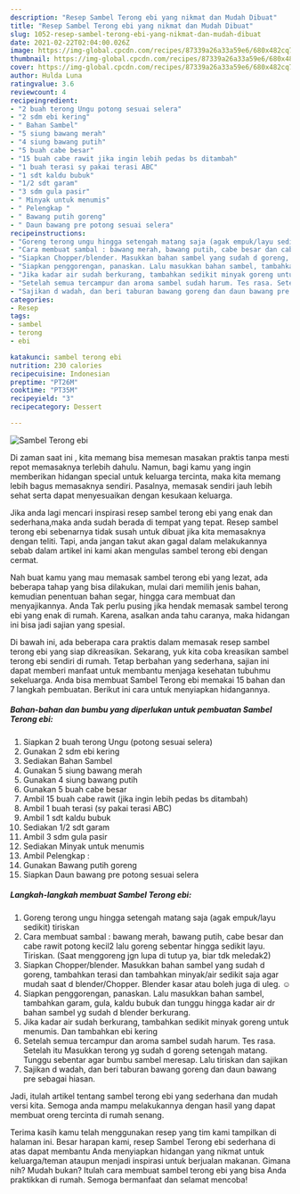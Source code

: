```yaml
---
description: "Resep Sambel Terong ebi yang nikmat dan Mudah Dibuat"
title: "Resep Sambel Terong ebi yang nikmat dan Mudah Dibuat"
slug: 1052-resep-sambel-terong-ebi-yang-nikmat-dan-mudah-dibuat
date: 2021-02-22T02:04:00.026Z
image: https://img-global.cpcdn.com/recipes/87339a26a33a59e6/680x482cq70/sambel-terong-ebi-foto-resep-utama.jpg
thumbnail: https://img-global.cpcdn.com/recipes/87339a26a33a59e6/680x482cq70/sambel-terong-ebi-foto-resep-utama.jpg
cover: https://img-global.cpcdn.com/recipes/87339a26a33a59e6/680x482cq70/sambel-terong-ebi-foto-resep-utama.jpg
author: Hulda Luna
ratingvalue: 3.6
reviewcount: 4
recipeingredient:
- "2 buah terong Ungu potong sesuai selera"
- "2 sdm ebi kering"
- " Bahan Sambel"
- "5 siung bawang merah"
- "4 siung bawang putih"
- "5 buah cabe besar"
- "15 buah cabe rawit jika ingin lebih pedas bs ditambah"
- "1 buah terasi sy pakai terasi ABC"
- "1 sdt kaldu bubuk"
- "1/2 sdt garam"
- "3 sdm gula pasir"
- " Minyak untuk menumis"
- " Pelengkap "
- " Bawang putih goreng"
- " Daun bawang pre potong sesuai selera"
recipeinstructions:
- "Goreng terong ungu hingga setengah matang saja (agak empuk/layu sedikit) tiriskan"
- "Cara membuat sambal : bawang merah, bawang putih, cabe besar dan cabe rawit potong kecil2 lalu goreng sebentar hingga sedikit layu. Tiriskan. (Saat menggoreng jgn lupa di tutup ya, biar tdk meledak2)"
- "Siapkan Chopper/blender. Masukkan bahan sambel yang sudah d goreng, tambahkan terasi dan tambahkan minyak/air sedikit saja agar mudah saat d blender/Chopper. Blender kasar atau boleh juga di uleg. ☺"
- "Siapkan penggorengan, panaskan. Lalu masukkan bahan sambel, tambahkan garam, gula, kaldu bubuk dan tunggu hingga kadar air dr bahan sambel yg sudah d blender berkurang."
- "Jika kadar air sudah berkurang, tambahkan sedikit minyak goreng untuk menumis. Dan tambahkan ebi kering"
- "Setelah semua tercampur dan aroma sambel sudah harum. Tes rasa. Setelah itu Masukkan terong yg sudah d goreng setengah matang. Tunggu sebentar agar bumbu sambel meresap. Lalu tiriskan dan sajikan"
- "Sajikan d wadah, dan beri taburan bawang goreng dan daun bawang pre sebagai hiasan."
categories:
- Resep
tags:
- sambel
- terong
- ebi

katakunci: sambel terong ebi 
nutrition: 230 calories
recipecuisine: Indonesian
preptime: "PT26M"
cooktime: "PT35M"
recipeyield: "3"
recipecategory: Dessert

---
```



![Sambel Terong ebi](https://img-global.cpcdn.com/recipes/87339a26a33a59e6/680x482cq70/sambel-terong-ebi-foto-resep-utama.jpg)

Di zaman  saat ini , kita memang bisa memesan masakan praktis tanpa mesti repot memasaknya terlebih dahulu. Namun, bagi kamu yang ingin memberikan hidangan special untuk keluarga tercinta, maka kita memang lebih bagus memasaknya sendiri. Pasalnya, memasak sendiri jauh lebih sehat serta dapat menyesuaikan dengan kesukaan keluarga.

Jika anda lagi mencari inspirasi resep sambel terong ebi yang enak dan sederhana,maka anda sudah berada di tempat yang tepat. Resep sambel terong ebi  sebenarnya tidak susah untuk dibuat jika kita memasaknya dengan teliti. Tapi, anda jangan takut akan gagal dalam melakukannya 
sebab dalam artikel ini kami akan mengulas sambel terong ebi dengan cermat.  



Nah buat kamu yang mau memasak sambel terong ebi yang lezat, ada beberapa tahap yang bisa dilakukan, mulai dari memilih jenis bahan, kemudian penentuan bahan segar, hingga cara membuat dan menyajikannya. Anda Tak perlu pusing jika hendak memasak sambel terong ebi yang enak di rumah. Karena, asalkan anda  tahu caranya, maka hidangan ini bisa jadi sajian yang spesial.

Di bawah ini, ada beberapa cara praktis  dalam memasak resep sambel terong ebi yang siap dikreasikan. Sekarang, yuk kita coba kreasikan sambel terong ebi sendiri di rumah. Tetap berbahan yang sederhana, sajian ini dapat memberi manfaat untuk membantu menjaga kesehatan tubuhmu sekeluarga. Anda bisa membuat Sambel Terong ebi memakai 15 bahan dan 7 langkah pembuatan. Berikut ini cara untuk menyiapkan hidangannya.

<!--inarticleads1-->

##### Bahan-bahan dan bumbu yang diperlukan untuk pembuatan Sambel Terong ebi:

1. Siapkan 2 buah terong Ungu (potong sesuai selera)
1. Gunakan 2 sdm ebi kering
1. Sediakan  Bahan Sambel
1. Gunakan 5 siung bawang merah
1. Gunakan 4 siung bawang putih
1. Gunakan 5 buah cabe besar
1. Ambil 15 buah cabe rawit (jika ingin lebih pedas bs ditambah)
1. Ambil 1 buah terasi (sy pakai terasi ABC)
1. Ambil 1 sdt kaldu bubuk
1. Sediakan 1/2 sdt garam
1. Ambil 3 sdm gula pasir
1. Sediakan  Minyak untuk menumis
1. Ambil  Pelengkap :
1. Gunakan  Bawang putih goreng
1. Siapkan  Daun bawang pre potong sesuai selera




<!--inarticleads2-->

##### Langkah-langkah membuat Sambel Terong ebi:

1. Goreng terong ungu hingga setengah matang saja (agak empuk/layu sedikit) tiriskan
1. Cara membuat sambal : bawang merah, bawang putih, cabe besar dan cabe rawit potong kecil2 lalu goreng sebentar hingga sedikit layu. Tiriskan. (Saat menggoreng jgn lupa di tutup ya, biar tdk meledak2)
1. Siapkan Chopper/blender. Masukkan bahan sambel yang sudah d goreng, tambahkan terasi dan tambahkan minyak/air sedikit saja agar mudah saat d blender/Chopper. Blender kasar atau boleh juga di uleg. ☺
1. Siapkan penggorengan, panaskan. Lalu masukkan bahan sambel, tambahkan garam, gula, kaldu bubuk dan tunggu hingga kadar air dr bahan sambel yg sudah d blender berkurang.
1. Jika kadar air sudah berkurang, tambahkan sedikit minyak goreng untuk menumis. Dan tambahkan ebi kering
1. Setelah semua tercampur dan aroma sambel sudah harum. Tes rasa. Setelah itu Masukkan terong yg sudah d goreng setengah matang. Tunggu sebentar agar bumbu sambel meresap. Lalu tiriskan dan sajikan
1. Sajikan d wadah, dan beri taburan bawang goreng dan daun bawang pre sebagai hiasan.




Jadi, itulah artikel tentang  sambel terong ebi  yang sederhana dan mudah versi kita. Semoga anda mampu melakukannya dengan hasil yang dapat membuat oreng tercinta di rumah senang. 

Terima kasih kamu telah menggunakan resep yang tim kami tampilkan di halaman ini. Besar harapan kami, resep  Sambel Terong ebi sederhana di atas dapat membantu Anda menyiapkan hidangan yang nikmat untuk keluarga/teman ataupun menjadi inspirasi untuk berjualan makanan. Gimana nih? Mudah bukan? Itulah cara membuat sambel terong ebi yang bisa Anda praktikkan di rumah. Semoga bermanfaat dan selamat mencoba!

